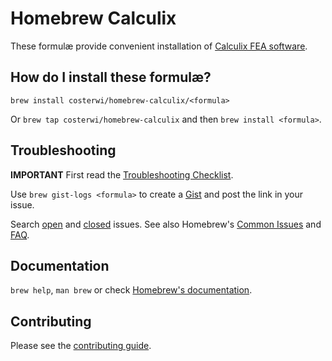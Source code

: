 # Homebrew Calculix
These formulæ provide convenient installation of [Calculix FEA software](http://www.calculix.de/).

## How do I install these formulæ?
`brew install costerwi/homebrew-calculix/<formula>`

Or `brew tap costerwi/homebrew-calculix` and then `brew install <formula>`.

## Troubleshooting
**IMPORTANT** First read the [Troubleshooting Checklist](https://docs.brew.sh/Troubleshooting.html).

Use `brew gist-logs <formula>` to create a [Gist](https://gist.github.com/) and post the link in your issue.

Search [open](https://github.com/costerwi/homebrew-calculix/issues?state=open) and [closed](https://github.com/costerwi/homebrew-calculix/issues?state=closed) issues. See also Homebrew's  [Common Issues](https://docs.brew.sh/Common-Issues.html) and [FAQ](https://docs.brew.sh/FAQ.html).

## Documentation
`brew help`, `man brew` or check [Homebrew's documentation](https://github.com/Homebrew/brew/blob/master/docs/README.md).

## Contributing
Please see the [contributing guide](https://github.com/Homebrew/homebrew-science/blob/master/.github/CONTRIBUTING.md).
